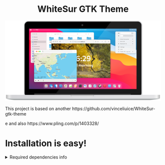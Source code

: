 <h1 align="center"> WhiteSur GTK Theme </h1>
<p align="center"> <img src="docs/macbook.png"/> </p>
<p> This project is based on another https://github.com/vinceliuice/WhiteSur-gtk-theme </p>
e and also https://www.pling.com/p/1403328/

# Installation is easy!
<details> <summary> Required dependencies info </summary>

### Gtk2 theme required
- gtk-murrine-engine     `Fedora/RedHat`
- gtk2-engines-murrine   `Ubuntu/Mint/Debian`
- gtk-engine-murrine     `Arch/Manjaro`

### Required libraries
- sassc
- libglib2.0-dev-bin     `ubuntu 20.04`
- libglib2.0-dev         `ubuntu 18.04` `debian 10.03` `linux mint 19`
- libxml2-utils          `ubuntu 18.04` `debian 10.03` `linux mint 19`
- glib2-devel            `Fedora` `Redhat`

## Local installation

### Use the stable package
You can choose the compressed file [compiled in stable version](src) 
and unzip it to the theme folder `~/.themes` under the user folder.

## Global installation

### Use the stable package
You can choose the compressed file [compiled in stable version](src) 
and unzip it to the theme folder `/usr/share/themes` at the root of the system.
